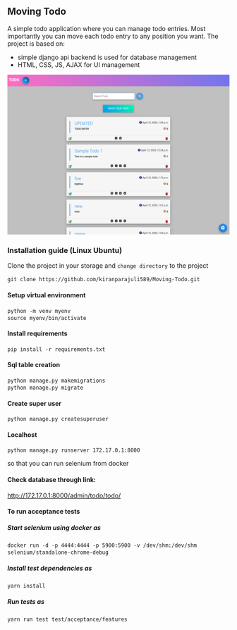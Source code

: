 ## Moving Todo
A simple todo application where you can manage todo entries.
Most importantly you can move each todo entry to any position you want.
The project is based on:
- simple django api backend is used for database management
- HTML, CSS, JS, AJAX for UI management

![](Screenshot.png)

### Installation guide (Linux Ubuntu)
Clone the project in your storage and `change directory` to the project
```shell script
git clone https://github.com/kiranparajuli589/Moving-Todo.git
```

#### Setup virtual environment
```shell script
python -m venv myenv
source myenv/bin/activate
```
#### Install requirements
```shell script
pip install -r requirements.txt
```

#### Sql table creation
```shell script
python manage.py makemigrations
python manage.py migrate
```

#### Create super user
```shell script
python manage.py createsuperuser
```

#### Localhost
```shell script
python manage.py runserver 172.17.0.1:8000
```
so that you can run selenium from docker

#### Check database through link:
http://172.17.0.1:8000/admin/todo/todo/

#### To run acceptance tests
##### Start selenium using docker as
```shell script
docker run -d -p 4444:4444 -p 5900:5900 -v /dev/shm:/dev/shm selenium/standalone-chrome-debug
```
##### Install test dependencies as
```shell script
yarn install
```
##### Run tests as
```shell script
yarn run test test/acceptance/features
```
